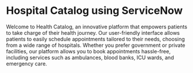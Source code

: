 # Hospital Catalog using ServiceNow
Welcome to Health Catalog, an innovative platform that empowers patients to take charge of their health journey. Our user-friendly interface allows patients to easily schedule appointments tailored to their needs, choosing from a wide range of hospitals. Whether you prefer government or private facilities, our platform allows you to book appointments hassle-free, including services such as ambulances, blood banks, ICU wards, and emergency care.
